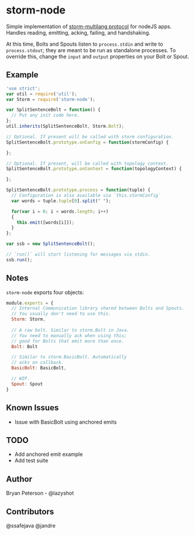 # storm-node

Simple implementation of [storm-multilang protocol](https://github.com/nathanmarz/storm/wiki/Multilang-protocol)
for nodeJS apps. Handles reading, emitting, acking, failing, and handshaking.

At this time, Bolts and Spouts listen to `process.stdin` and write to `process.stdout`; they are meant to be run
as standalone processes. To override this, change the `input` and `output` properties on your Bolt or Spout.

## Example

```javascript
'use strict';
var util = require('util');
var Storm = require('storm-node');

var SplitSentenceBolt = function() {
  // Put any init code here.
};
util.inherits(SplitSentenceBolt, Storm.Bolt);

// Optional. If present will be called with storm configuration.
SplitSentenceBolt.prototype.onConfig = function(stormConfig) {

};

// Optional. If present, will be called with topology context.
SplitSentenceBolt.prototype.onContext = function(topologyContext) {

};

SplitSentenceBolt.prototype.process = function(tuple) {
  // Configuration is also available via `this.stormConfig`
  var words = tuple.tuple[0].split(" ");

  for(var i = 0; i < words.length; i++)
  {
    this.emit([words[i]]);
  }
};

var ssb = new SplitSentenceBolt();

// `run()` will start listening for messages via stdin.
ssb.run();
```

## Notes

`storm-node` exports four objects: 

```javascript
module.exports = {
  // Internal Communication library shared between Bolts and Spouts. 
  // You usually don't need to use this.
  Storm: Storm, 
    
  // A raw bolt. Similar to storm.Bolt in Java.
  // You need to manually ack when using this;
  // good for Bolts that emit more than once.
  Bolt: Bolt    

  // Similar to storm.BasicBolt. Automatically
  // acks on callback.
  BasicBolt: BasicBolt, 

  // WIP.
  Spout: Spout
}
```

## Known Issues

*  Issue with BasicBolt using anchored emits

## TODO

* Add anchored emit example
* Add test suite

## Author

Bryan Peterson - @lazyshot

## Contributors

@ssafejava
@jandre
